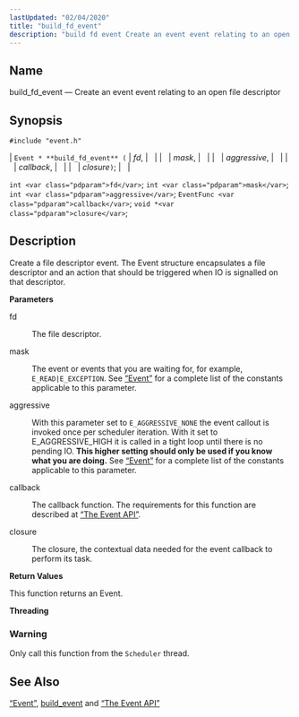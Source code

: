 ```yaml
---
lastUpdated: "02/04/2020"
title: "build_fd_event"
description: "build fd event Create an event event relating to an open file descriptor Event build fd event fd mask aggressive callback closure int fd int mask int aggressive Event Func callback void closure Create a file descriptor event The Event structure encapsulates a file descriptor and an action that should..."
---
```


<a name="apis.build_fd_event"></a> 
## Name

build_fd_event — Create an event event relating to an open file descriptor

## Synopsis

`#include "event.h"`

| `Event * **build_fd_event** (` | <var class="pdparam">fd</var>, |   |
|   | <var class="pdparam">mask</var>, |   |
|   | <var class="pdparam">aggressive</var>, |   |
|   | <var class="pdparam">callback</var>, |   |
|   | <var class="pdparam">closure</var>`)`; |   |

`int <var class="pdparam">fd</var>`;
`int <var class="pdparam">mask</var>`;
`int <var class="pdparam">aggressive</var>`;
`EventFunc <var class="pdparam">callback</var>`;
`void *<var class="pdparam">closure</var>`;<a name="idp51509616"></a> 
## Description

Create a file descriptor event. The Event structure encapsulates a file descriptor and an action that should be triggered when IO is signalled on that descriptor.

**<a name="idp51510976"></a> Parameters**

<dl class="variablelist">

<dt>fd</dt>

<dd>

The file descriptor.

</dd>

<dt>mask</dt>

<dd>

The event or events that you are waiting for, for example, `E_READ|E_EXCEPTION`. See [“Event”](/momentum/3/3-api/structs-event) for a complete list of the constants applicable to this parameter.

</dd>

<dt>aggressive</dt>

<dd>

With this parameter set to `E_AGGRESSIVE_NONE` the event callout is invoked once per scheduler iteration. With it set to E_AGGRESSIVE_HIGH it is called in a tight loop until there is no pending IO. **This higher setting should only be used if you know what you are doing.**                                                                    See [“Event”](/momentum/3/3-api/structs-event) for a complete list of the constants applicable to this parameter.

</dd>

<dt>callback</dt>

<dd>

The callback function. The requirements for this function are described at [“The Event API”](/momentum/3/3-api/arch-primary-apis#arch.event).

</dd>

<dt>closure</dt>

<dd>

The closure, the contextual data needed for the event callback to perform its task.

</dd>

</dl>

**<a name="idp51524912"></a> Return Values**

This function returns an Event.

**<a name="idp51525840"></a> Threading**
### Warning

Only call this function from the `Scheduler` thread.

<a name="idp51528144"></a> 
## See Also

[“Event”](/momentum/3/3-api/structs-event), [build_event](/momentum/3/3-api/apis-build-event) and [“The Event API”](/momentum/3/3-api/arch-primary-apis#arch.event)